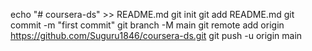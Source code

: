 echo "# coursera-ds" >> README.md
git init
git add README.md
git commit -m "first commit"
git branch -M main
git remote add origin https://github.com/Suguru1846/coursera-ds.git
git push -u origin main
